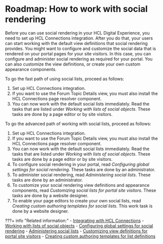 # Roadmap: How to work with social rendering

Before you can use social rendering in your HCL Digital Experience, you need to set up HCL Connections integration. After you do that, your users can start working with the default view definitions that social rendering provides. You might want to configure and customize the social data that is rendered on your portal pages for your site visitors. In this case, you can configure and administer social rendering as required for your portal. You can also customize the view definitions, or create your own custom appearance components.

To go the fast path of using social lists, proceed as follows:

1.  Set up HCL Connections integration.
2.  If you want to use the Forum Topic Details view, you must also install the HCL Connections page resolver component.
3.  You can now work with the default social lists immediately. Read the tasks that are listed under *Working with lists of social objects*. These tasks are done by a page editor or by site visitors.

To go the advanced path of working with social lists, proceed as follows:

1.  Set up HCL Connections integration.
2.  If you want to use the Forum Topic Details view, you must also install the HCL Connections page resolver component.
3.  You can now work with the default social lists immediately. Read the tasks that are listed under *Working with lists of social objects*. These tasks are done by a page editor or by site visitors.
4.  To configure social rendering in your portal, read *Configuring global settings for social rendering*. These tasks are done by an administrator.
5.  To administer social rendering, read *Administering social lists*. These tasks are done by an administrator.
6.  To customize your social rendering view definitions and appearance components, read *Customizing social lists for portal site visitors*. These tasks are done by a website designer.
7.  To enable your page editors to create your own social lists, read *Creating custom authoring templates for social lists*. This work task is done by a website designer.


???+ info "Related information:"
    - [Integrating with HCL Connections](../../extend_dx/integration/connections/installation/index.md)
    - [Working with lists of social objects](../social_rendering/working_with_social_objects/index.md)
    - [Configuring global settings for social rendering](../social_rendering/cfg_global_settings_social_rendering/index.md)
    - [Administering social lists](../social_rendering/administering_social_list/index.md)
    - [Customizing view definitions for portal site visitors](../social_rendering/customizing_view_definitions/index.md)
    - [Creating custom authoring templates for list definitions](../social_rendering/customizing_view_definitions/soc_rendr_create_cust_auth_templt.md)


<!---
[Roadmap: Integrating with HCL Connections](../../extend_dx/integration/connections/roadmap_connections.md)--->